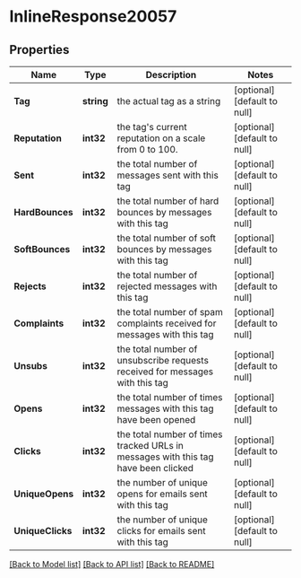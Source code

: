 # InlineResponse20057

## Properties
Name | Type | Description | Notes
------------ | ------------- | ------------- | -------------
**Tag** | **string** | the actual tag as a string | [optional] [default to null]
**Reputation** | **int32** | the tag&#x27;s current reputation on a scale from 0 to 100. | [optional] [default to null]
**Sent** | **int32** | the total number of messages sent with this tag | [optional] [default to null]
**HardBounces** | **int32** | the total number of hard bounces by messages with this tag | [optional] [default to null]
**SoftBounces** | **int32** | the total number of soft bounces by messages with this tag | [optional] [default to null]
**Rejects** | **int32** | the total number of rejected messages with this tag | [optional] [default to null]
**Complaints** | **int32** | the total number of spam complaints received for messages with this tag | [optional] [default to null]
**Unsubs** | **int32** | the total number of unsubscribe requests received for messages with this tag | [optional] [default to null]
**Opens** | **int32** | the total number of times messages with this tag have been opened | [optional] [default to null]
**Clicks** | **int32** | the total number of times tracked URLs in messages with this tag have been clicked | [optional] [default to null]
**UniqueOpens** | **int32** | the number of unique opens for emails sent with this tag | [optional] [default to null]
**UniqueClicks** | **int32** | the number of unique clicks for emails sent with this tag | [optional] [default to null]

[[Back to Model list]](../README.md#documentation-for-models) [[Back to API list]](../README.md#documentation-for-api-endpoints) [[Back to README]](../README.md)

